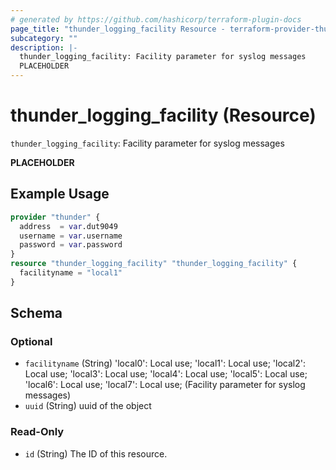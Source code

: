 ```yaml
---
# generated by https://github.com/hashicorp/terraform-plugin-docs
page_title: "thunder_logging_facility Resource - terraform-provider-thunder"
subcategory: ""
description: |-
  thunder_logging_facility: Facility parameter for syslog messages
  PLACEHOLDER
---
```


# thunder_logging_facility (Resource)

`thunder_logging_facility`: Facility parameter for syslog messages

__PLACEHOLDER__

## Example Usage

```terraform
provider "thunder" {
  address  = var.dut9049
  username = var.username
  password = var.password
}
resource "thunder_logging_facility" "thunder_logging_facility" {
  facilityname = "local1"
}
```

<!-- schema generated by tfplugindocs -->
## Schema

### Optional

- `facilityname` (String) 'local0': Local use; 'local1': Local use; 'local2': Local use; 'local3': Local use; 'local4': Local use; 'local5': Local use; 'local6': Local use; 'local7': Local use;  (Facility parameter for syslog messages)
- `uuid` (String) uuid of the object

### Read-Only

- `id` (String) The ID of this resource.


